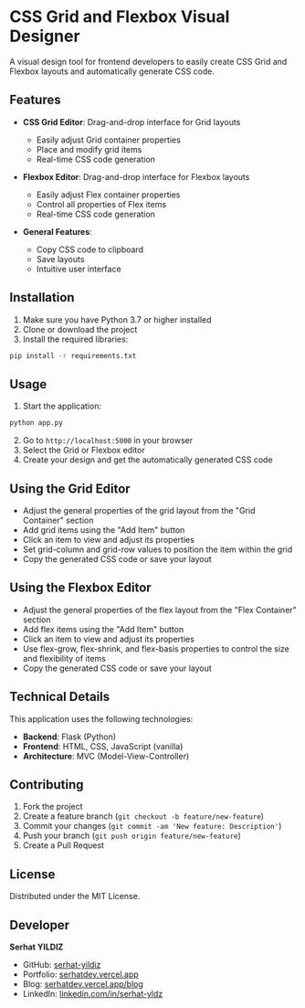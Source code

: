 # CSS Grid and Flexbox Visual Designer

A visual design tool for frontend developers to easily create CSS Grid and Flexbox layouts and automatically generate CSS code.

## Features

- **CSS Grid Editor**: Drag-and-drop interface for Grid layouts
  - Easily adjust Grid container properties
  - Place and modify grid items
  - Real-time CSS code generation
  
- **Flexbox Editor**: Drag-and-drop interface for Flexbox layouts
  - Easily adjust Flex container properties
  - Control all properties of Flex items
  - Real-time CSS code generation
  
- **General Features**:
  - Copy CSS code to clipboard
  - Save layouts
  - Intuitive user interface

## Installation

1. Make sure you have Python 3.7 or higher installed
2. Clone or download the project
3. Install the required libraries:

```bash
pip install -r requirements.txt
```

## Usage

1. Start the application:

```bash
python app.py
```

2. Go to `http://localhost:5000` in your browser
3. Select the Grid or Flexbox editor
4. Create your design and get the automatically generated CSS code

## Using the Grid Editor

- Adjust the general properties of the grid layout from the "Grid Container" section
- Add grid items using the "Add Item" button
- Click an item to view and adjust its properties
- Set grid-column and grid-row values to position the item within the grid
- Copy the generated CSS code or save your layout

## Using the Flexbox Editor

- Adjust the general properties of the flex layout from the "Flex Container" section
- Add flex items using the "Add Item" button
- Click an item to view and adjust its properties
- Use flex-grow, flex-shrink, and flex-basis properties to control the size and flexibility of items
- Copy the generated CSS code or save your layout

## Technical Details

This application uses the following technologies:

- **Backend**: Flask (Python)
- **Frontend**: HTML, CSS, JavaScript (vanilla)
- **Architecture**: MVC (Model-View-Controller)

## Contributing

1. Fork the project
2. Create a feature branch (`git checkout -b feature/new-feature`)
3. Commit your changes (`git commit -am 'New feature: Description'`)
4. Push your branch (`git push origin feature/new-feature`)
5. Create a Pull Request

## License

Distributed under the MIT License. 

## Developer

**Serhat YILDIZ**
* GitHub: [serhat-yildiz](https://github.com/serhat-yildiz)
* Portfolio: [serhatdev.vercel.app](https://serhatdev.vercel.app/)
* Blog: [serhatdev.vercel.app/blog](https://serhatdev.vercel.app/blog)
* LinkedIn: [linkedin.com/in/serhat-yldz](https://www.linkedin.com/in/serhat-yldz/)
